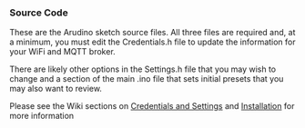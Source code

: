### Source Code

These are the Arudino sketch source files.  All three files are required and, at a minimum, you must edit the Credentials.h file to update the information for your WiFi and MQTT broker.

There are likely other options in the Settings.h file that you may wish to change and a section of the main .ino file that sets initial presets that you may also want to review.

Please see the Wiki sections on [Credentials and Settings](https://github.com/Resinchem/FM-Receiver-MQTT/wiki/02-‐-Credentials-and-Settings) and [Installation](https://github.com/Resinchem/FM-Receiver-MQTT/wiki/03-‐-Installation) for more information